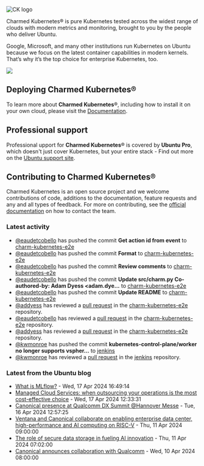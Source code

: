![CK logo](https://assets.ubuntu.com/v1/451d4cf4-Charmed+Kubernetes_RGB_onWhite_2022.svg)

Charmed Kubernetes® is pure Kubernetes tested across the widest range of clouds with modern metrics and monitoring, brought to you by the people who deliver Ubuntu.

Google, Microsoft, and many other institutions run Kubernetes on Ubuntu because we focus on the latest container capabilities in modern kernels. That’s why it’s the top choice for enterprise Kubernetes, too.

![](https://assets.ubuntu.com/v1/843c77b6-juju-at-a-glace.svg)

## Deploying Charmed Kubernetes®

To learn more about **Charmed Kubernetes**®, including how to install it on your own cloud, please visit the [Documentation][docs].

## Professional support

Professional upport for **Charmed Kubernetes**® is covered by **Ubuntu Pro**, which doesn't just cover Kubernetes, but your entire stack - Find out more on the [Ubuntu support site](https://ubuntu.com/support).

## Contributing to Charmed Kubernetes®

Charmed Kubernetes is an open source project and we welcome contributions of code, additions to the documentation, feature requests and any and all types of feedback. For more on contributing, see the [official documentation][get-in-touch] on how to contact the team.

<!-- LINKS -->
[docs]: https://ubuntu.com/kubernetes/docs
[get-in-touch]: https://ubuntu.com/kubernetes/docs/get-in-touch

### Latest activity

<!-- activity starts -->
 - [@eaudetcobello](https://github.com/eaudetcobello) has pushed the commit **Get action id from event** to [charm-kubernetes-e2e](https://github.com/charmed-kubernetes/charm-kubernetes-e2e)
 - [@eaudetcobello](https://github.com/eaudetcobello) has pushed the commit **Format** to [charm-kubernetes-e2e](https://github.com/charmed-kubernetes/charm-kubernetes-e2e)
 - [@eaudetcobello](https://github.com/eaudetcobello) has pushed the commit **Review comments** to [charm-kubernetes-e2e](https://github.com/charmed-kubernetes/charm-kubernetes-e2e)
 - [@eaudetcobello](https://github.com/eaudetcobello) has pushed the commit **Update src/charm.py  Co-authored-by: Adam Dyess <adam.dye...** to [charm-kubernetes-e2e](https://github.com/charmed-kubernetes/charm-kubernetes-e2e)
 - [@eaudetcobello](https://github.com/eaudetcobello) has pushed the commit **Update README** to [charm-kubernetes-e2e](https://github.com/charmed-kubernetes/charm-kubernetes-e2e)
 - [@addyess](https://github.com/addyess) has reviewed a [pull request](https://github.com/charmed-kubernetes/charm-kubernetes-e2e/pull/33) in the [charm-kubernetes-e2e](https://github.com/charmed-kubernetes/charm-kubernetes-e2e) repository.
 - [@eaudetcobello](https://github.com/eaudetcobello) has reviewed a [pull request](https://github.com/charmed-kubernetes/charm-kubernetes-e2e/pull/33) in the [charm-kubernetes-e2e](https://github.com/charmed-kubernetes/charm-kubernetes-e2e) repository.
 - [@addyess](https://github.com/addyess) has reviewed a [pull request](https://github.com/charmed-kubernetes/charm-kubernetes-e2e/pull/33) in the [charm-kubernetes-e2e](https://github.com/charmed-kubernetes/charm-kubernetes-e2e) repository.
 - [@kwmonroe](https://github.com/kwmonroe) has pushed the commit **kubernetes-control-plane/worker no longer supports vspher...** to [jenkins](https://github.com/charmed-kubernetes/jenkins)
 - [@kwmonroe](https://github.com/kwmonroe) has reviewed a [pull request](https://github.com/charmed-kubernetes/jenkins/pull/1500) in the [jenkins](https://github.com/charmed-kubernetes/jenkins) repository.
<!-- activity ends -->

<!-- roadmap starts -->

<!-- roadmap ends -->

### Latest from the Ubuntu blog

<!-- blog starts -->
* [What is MLflow?](https://ubuntu.com//blog/what-is-mlflow) - Wed, 17 Apr 2024 16:49:14 
* [Managed Cloud Services: when outsourcing your operations is the most cost-effective choice](https://ubuntu.com//blog/managed-cloud-services-when-outsourcing-your-operations-is-the-most-cost-effective-choice) - Wed, 17 Apr 2024 12:33:31 
* [Canonical presence at Qualcomm DX Summit @Hannover Messe](https://ubuntu.com//blog/canonical-presence-at-qualcomm-dx-summit-hannover-messe) - Tue, 16 Apr 2024 12:57:25 
* [Ventana and Canonical collaborate on enabling enterprise data center, high-performance and AI computing on RISC-V](https://ubuntu.com//blog/ventana-and-canonical-collaboration) - Thu, 11 Apr 2024 09:00:00 
* [The role of secure data storage in fueling AI innovation](https://ubuntu.com//blog/secure-data-storage-ai) - Thu, 11 Apr 2024 07:02:00 
* [Canonical announces collaboration with Qualcomm](https://ubuntu.com//blog/qualcomm-and-canonical-announce-strategic-collaboration) - Wed, 10 Apr 2024 08:00:00 
<!-- blog ends -->
